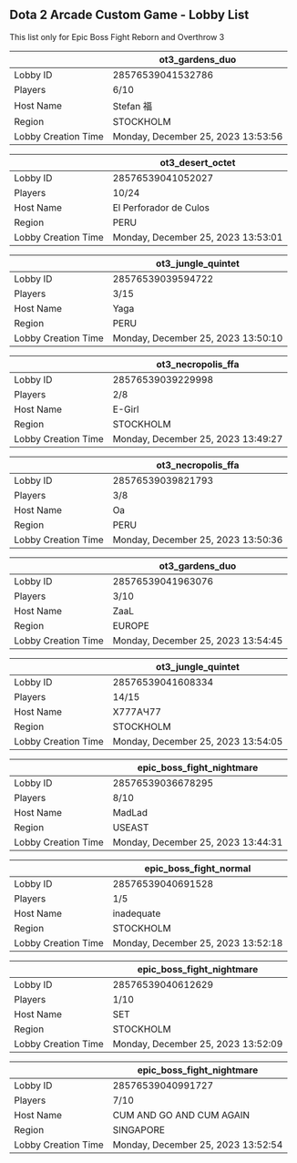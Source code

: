 ## Dota 2 Arcade Custom Game - Lobby List

This list only for Epic Boss Fight Reborn and Overthrow 3

|  | ot3_gardens_duo |
| ------ | ------ |
| Lobby ID | 28576539041532786 |
| Players | 6/10 |
| Host Name | Stefan 福 |
| Region | STOCKHOLM |
| Lobby Creation Time | Monday, December 25, 2023 13:53:56 |


|  | ot3_desert_octet |
| ------ | ------ |
| Lobby ID | 28576539041052027 |
| Players | 10/24 |
| Host Name | El Perforador de Culos |
| Region | PERU |
| Lobby Creation Time | Monday, December 25, 2023 13:53:01 |


|  | ot3_jungle_quintet |
| ------ | ------ |
| Lobby ID | 28576539039594722 |
| Players | 3/15 |
| Host Name | Yaga |
| Region | PERU |
| Lobby Creation Time | Monday, December 25, 2023 13:50:10 |


|  | ot3_necropolis_ffa |
| ------ | ------ |
| Lobby ID | 28576539039229998 |
| Players | 2/8 |
| Host Name | E-Girl |
| Region | STOCKHOLM |
| Lobby Creation Time | Monday, December 25, 2023 13:49:27 |


|  | ot3_necropolis_ffa |
| ------ | ------ |
| Lobby ID | 28576539039821793 |
| Players | 3/8 |
| Host Name | Oa |
| Region | PERU |
| Lobby Creation Time | Monday, December 25, 2023 13:50:36 |


|  | ot3_gardens_duo |
| ------ | ------ |
| Lobby ID | 28576539041963076 |
| Players | 3/10 |
| Host Name | ZaaL |
| Region | EUROPE |
| Lobby Creation Time | Monday, December 25, 2023 13:54:45 |


|  | ot3_jungle_quintet |
| ------ | ------ |
| Lobby ID | 28576539041608334 |
| Players | 14/15 |
| Host Name | Х777АЧ77 |
| Region | STOCKHOLM |
| Lobby Creation Time | Monday, December 25, 2023 13:54:05 |


|  | epic_boss_fight_nightmare |
| ------ | ------ |
| Lobby ID | 28576539036678295 |
| Players | 8/10 |
| Host Name | MadLad |
| Region | USEAST |
| Lobby Creation Time | Monday, December 25, 2023 13:44:31 |


|  | epic_boss_fight_normal |
| ------ | ------ |
| Lobby ID | 28576539040691528 |
| Players | 1/5 |
| Host Name | inadequate |
| Region | STOCKHOLM |
| Lobby Creation Time | Monday, December 25, 2023 13:52:18 |


|  | epic_boss_fight_nightmare |
| ------ | ------ |
| Lobby ID | 28576539040612629 |
| Players | 1/10 |
| Host Name | SET |
| Region | STOCKHOLM |
| Lobby Creation Time | Monday, December 25, 2023 13:52:09 |


|  | epic_boss_fight_nightmare |
| ------ | ------ |
| Lobby ID | 28576539040991727 |
| Players | 7/10 |
| Host Name | CUM AND GO AND CUM AGAIN |
| Region | SINGAPORE |
| Lobby Creation Time | Monday, December 25, 2023 13:52:54 |



